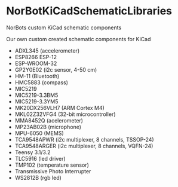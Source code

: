 # NorBotKiCadSchematicLibraries
NorBots custom KiCad schematic components

Our own custom created schematic components for KiCad

* ADXL345 (accelerometer)
* ESP8266 ESP-12
* ESP-WROOM-32
* GP2Y0E02 (i2c sensor, 4-50 cm)
* HM-11 (Bluetooth)
* HMC5883 (compass)
* MIC5219
* MIC5219-3.3BM5
* MIC5219-3.3YM5
* MK20DX256VLH7 (ARM Cortex M4)
* MKL02Z32VFG4 (32-bit microcontroller)
* MMA8452Q (acelerometer)
* MP23AB02B (microphone)
* MPU-6050 (MEMS)
* TCA9548APWR (i2c multiplexer, 8 channels, TSSOP-24)
* TCA9548ARGER (i2c multiplexer, 8 channels,  VQFN-24)
* Teensy 3.1/3.2
* TLC5916 (led driver)
* TMP102 (temperature sensor)
* Transmissive Photo Interrupter
* WS2812B (rgb led)
